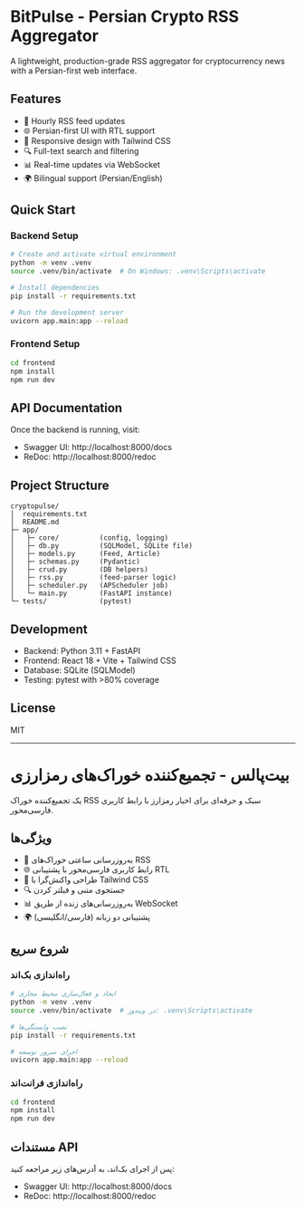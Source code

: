 # BitPulse - Persian Crypto RSS Aggregator

A lightweight, production-grade RSS aggregator for cryptocurrency news with a Persian-first web interface.

## Features

- 🔄 Hourly RSS feed updates
- 🌐 Persian-first UI with RTL support
- 📱 Responsive design with Tailwind CSS
- 🔍 Full-text search and filtering
- 📊 Real-time updates via WebSocket
- 🌍 Bilingual support (Persian/English)

## Quick Start

### Backend Setup

```bash
# Create and activate virtual environment
python -m venv .venv
source .venv/bin/activate  # On Windows: .venv\Scripts\activate

# Install dependencies
pip install -r requirements.txt

# Run the development server
uvicorn app.main:app --reload
```

### Frontend Setup

```bash
cd frontend
npm install
npm run dev
```

## API Documentation

Once the backend is running, visit:
- Swagger UI: http://localhost:8000/docs
- ReDoc: http://localhost:8000/redoc

## Project Structure

```
cryptopulse/
│  requirements.txt
│  README.md
├─ app/
│   ├─ core/          (config, logging)
│   ├─ db.py          (SQLModel, SQLite file)
│   ├─ models.py      (Feed, Article)
│   ├─ schemas.py     (Pydantic)
│   ├─ crud.py        (DB helpers)
│   ├─ rss.py         (feed‑parser logic)
│   ├─ scheduler.py   (APScheduler job)
│   └─ main.py        (FastAPI instance)
└─ tests/             (pytest)
```

## Development

- Backend: Python 3.11 + FastAPI
- Frontend: React 18 + Vite + Tailwind CSS
- Database: SQLite (SQLModel)
- Testing: pytest with >80% coverage

## License

MIT

---

# بیت‌پالس - تجمیع‌کننده خوراک‌های رمزارزی

یک تجمیع‌کننده خوراک RSS سبک و حرفه‌ای برای اخبار رمزارز با رابط کاربری فارسی‌محور.

## ویژگی‌ها

- 🔄 به‌روزرسانی ساعتی خوراک‌های RSS
- 🌐 رابط کاربری فارسی‌محور با پشتیبانی RTL
- 📱 طراحی واکنش‌گرا با Tailwind CSS
- 🔍 جستجوی متنی و فیلتر کردن
- 📊 به‌روزرسانی‌های زنده از طریق WebSocket
- 🌍 پشتیبانی دو زبانه (فارسی/انگلیسی)

## شروع سریع

### راه‌اندازی بک‌اند

```bash
# ایجاد و فعال‌سازی محیط مجازی
python -m venv .venv
source .venv/bin/activate  # در ویندوز: .venv\Scripts\activate

# نصب وابستگی‌ها
pip install -r requirements.txt

# اجرای سرور توسعه
uvicorn app.main:app --reload
```

### راه‌اندازی فرانت‌اند

```bash
cd frontend
npm install
npm run dev
```

## مستندات API

پس از اجرای بک‌اند، به آدرس‌های زیر مراجعه کنید:
- Swagger UI: http://localhost:8000/docs
- ReDoc: http://localhost:8000/redoc 